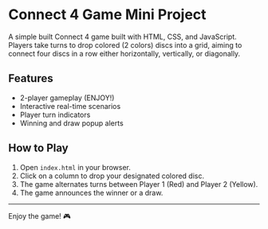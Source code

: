 # Connect 4 Game Mini Project

A simple built Connect 4 game built with HTML, CSS, and JavaScript. Players take turns to drop colored (2 colors) discs into a grid, aiming to connect four discs in a row either horizontally, vertically, or diagonally.

## Features
- 2-player gameplay (ENJOY!)
- Interactive real-time scenarios
- Player turn indicators
- Winning and draw popup alerts

## How to Play
1. Open `index.html` in your browser.
2. Click on a column to drop your designated colored disc.
3. The game alternates turns between Player 1 (Red) and Player 2 (Yellow).
4. The game announces the winner or a draw.

---

Enjoy the game! 🎮

